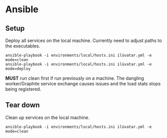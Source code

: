 # Ansible


## Setup

Deploy all services on the local machine. 
Currently need to adjust paths to the executables.

```
ansible-playbook -i environments/local/hosts.ini ilúvatar.yml -e mode=clean
ansible-playbook -i environments/local/hosts.ini ilúvatar.yml -e mode=deploy
```

**MUST** run clean first if run previously on a machine.
The dangling worker/Graphite service exchange causes issues and the load stats stops being registered.

## Tear down

Clean up services on the local machine. 
```
ansible-playbook -i environments/local/hosts.ini ilúvatar.yml -e mode=clean
```
